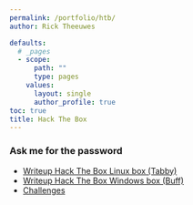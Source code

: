 ```yaml
---
permalink: /portfolio/htb/
author: Rick Theeuwes

defaults:
  # _pages
  - scope:
      path: ""
      type: pages
    values:
      layout: single
      author_profile: true
toc: true
title: Hack The Box
---
```


### Ask me for the password

- [Writeup Hack The Box Linux box (Tabby)](/assets/htb_tabby.zip)
- [Writeup Hack The Box Windows box (Buff)](/assets/htb_windows.zip)
- [Challenges](/portfolio/challenges)